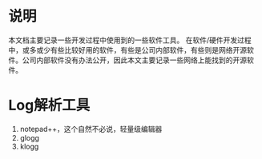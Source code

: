 # 说明
本文档主要记录一些开发过程中使用到的一些软件工具。
在软件/硬件开发过程中，或多或少有些比较好用的软件，有些是公司内部软件，有些则是网络开源软件。公司内部软件没有办法公开，因此本文主要记录一些网络上能找到的开源软件。

# Log解析工具
1. notepad++，这个自然不必说，轻量级编辑器
2. glogg
3. klogg

